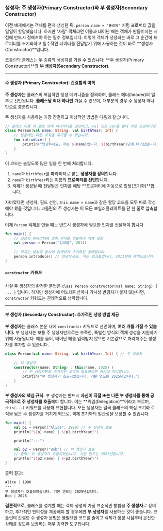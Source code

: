 ### 생성자: 주 생성자(Primary Constructor)와 부 생성자(Secondary Constructor)

이전 예제에서는 객체를 먼저 생성한 뒤, `person.name = "홍길동"` 처럼 프로퍼티 값을 일일이 할당했습니다. 하지만 '사람' 객체라면 이름과 태어난 해는 객체가 만들어지는 시점에 반드시 정해져야 하는 필수 정보입니다. 이렇게 객체가 생성되는 바로 그 순간에 프로퍼티를 초기화하고 필수적인 데이터를 전달받기 위해 사용하는 것이 바로 \*\*생성자(Constructor)\*\*입니다.

코틀린의 클래스는 두 종류의 생성자를 가질 수 있습니다: \*\*주 생성자(Primary Constructor)\*\*와 **부 생성자(Secondary Constructor)**.

-----

#### 주 생성자 (Primary Constructor): 간결함의 미학

**주 생성자**는 클래스의 핵심적인 생성 메커니즘을 정의하며, 클래스 헤더(header)의 일부로 선언됩니다. **클래스당 최대 하나만** 가질 수 있으며, 대부분의 경우 주 생성자 하나만으로 충분합니다.

주 생성자를 사용하는 가장 간결하고 이상적인 방법은 다음과 같습니다.

```kotlin
// 클래스 이름 뒤 괄호 안에 파라미터를 선언하고, val 또는 var를 붙여 바로 프로퍼티로 만듭니다.
class Person(val name: String, val birthYear: Int) {
    // 본문에는 다른 로직을 추가할 수 있습니다.
    fun introduce() {
        println("안녕하세요, 저는 ${name}입니다. ${birthYear}년에 태어났습니다.")
    }
}
```

이 코드는 놀랍도록 많은 일을 한 번에 처리합니다.

1.  `name`과 `birthYear`를 파라미터로 받는 **생성자를 정의**합니다.
2.  `name`과 `birthYear`라는 이름의 **프로퍼티를 선언**합니다.
3.  객체가 생성될 때 전달받은 인자를 해당 \*\*프로퍼티에 자동으로 할당(초기화)\*\*합니다.

자바였다면 생성자, 필드 선언, `this.name = name`과 같은 할당 코드를 모두 따로 작성해야 했을 것입니다. 코틀린의 주 생성자는 이 모든 보일러플레이트를 단 한 줄로 압축합니다.

이제 `Person` 객체를 만들 때는 반드시 생성자에 필요한 인자를 전달해야 합니다.

```kotlin
fun main() {
    // 생성자 파라미터에 맞춰 인자를 전달하여 객체 생성
    val person = Person("김코틀", 2011)
    
    // 객체는 생성과 동시에 완벽하게 초기화된 상태입니다.
    person.introduce() // 안녕하세요, 저는 김코틀입니다. 2011년에 태어났습니다.
}
```

##### `constructor` 키워드

사실 주 생성자의 완전한 문법은 `class Person constructor(val name: String) { ... }` 입니다. 하지만 생성자에 어노테이션이나 가시성 변경자가 붙지 않는다면, `constructor` 키워드는 관례적으로 생략합니다.

-----

#### 부 생성자 (Secondary Constructor): 추가적인 생성 방법 제공

**부 생성자**는 클래스 본문 내에 `constructor` 키워드로 선언하며, **여러 개를 가질 수 있습니다.** 부 생성자는 보통 주 생성자만으로는 부족한, 특별한 방식의 객체 생성을 지원하기 위해 사용됩니다. 예를 들어, 태어난 해를 입력받지 않으면 기본값으로 처리해주는 생성자를 추가할 수 있습니다.

```kotlin
class Person(val name: String, val birthYear: Int) { // 주 생성자
    
    // 부 생성자
    constructor(name: String) : this(name, 2025) {
        // 부 생성자만의 추가적인 로직이 필요하다면 여기에 작성합니다.
        println("부 생성자가 호출되었습니다. 기본 연도는 2025년입니다.")
    }
}
```

**부 생성자의 핵심 규칙:**
부 생성자는 반드시 **자신이 직접 또는 다른 부 생성자를 통해 궁극적으로 주 생성자를 호출**해야 합니다. 이는 \*\*위임(Delegation)\*\*이라고 부르며, `this(...)` 키워드를 사용해 표현합니다. 모든 생성자는 결국 클래스의 핵심 초기화 로직을 담은 주 생성자를 거치게 되므로, 객체 초기화의 일관성을 보장할 수 있습니다.

```kotlin
fun main() {
    val p1 = Person("Alice", 1990) // 주 생성자 호출
    println("${p1.name} | ${p1.birthYear}")

    println("---")

    val p2 = Person("Bob") // 부 생성자 호출
    // 출력: 부 생성자가 호출되었습니다. 기본 연도는 2025년입니다.
    println("${p2.name} | ${p2.birthYear}")
}
```

출력 결과:

```
Alice | 1990
---
부 생성자가 호출되었습니다. 기본 연도는 2025년입니다.
Bob | 2025
```

**결론적으로**, 클래스를 설계할 때는 객체 생성의 가장 표준적인 방법을 **주 생성자**로 정의하고, 추가적인 편의성을 제공해야 할 경우에만 **부 생성자**를 사용하는 것이 좋습니다. 코틀린의 간결한 주 생성자 문법은 불필요한 코드를 줄이고 객체가 생성 시점부터 온전한 상태를 갖도록 보장하는 매우 강력한 도구입니다.